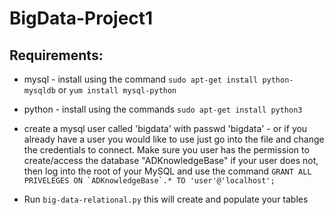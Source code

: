 # BigData-Project1

## Requirements:
- mysql - install using the command `sudo apt-get install python-mysqldb` or `yum install mysql-python`
- python - install using the commands `sudo apt-get install python3`

- create a mysql user called 'bigdata' with passwd 'bigdata' - or if you already have a user you would like to use just go into the file and change the credentials to connect. Make sure you user has the permission to create/access the database "ADKnowledgeBase" if your user does not, then log into the root of your MySQL and use the command ```GRANT ALL PRIVELEGES ON `ADKnowledgeBase`.* TO 'user'@'localhost';```

- Run `big-data-relational.py` this will create and populate your tables
